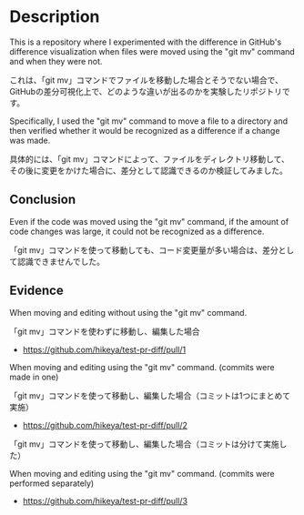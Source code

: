 # Description

This is a repository where I experimented with the difference in GitHub's difference visualization when files were moved using the "git mv" command and when they were not.

これは、「git mv」コマンドでファイルを移動した場合とそうでない場合で、GitHubの差分可視化上で、どのような違いが出るのかを実験したリポジトリです。

Specifically, I used the "git mv" command to move a file to a directory and then verified whether it would be recognized as a difference if a change was made.

具体的には、「git mv」コマンドによって、ファイルをディレクトリ移動して、その後に変更をかけた場合に、差分として認識できるのか検証してみました。

## Conclusion

Even if the code was moved using the "git mv" command, if the amount of code changes was large, it could not be recognized as a difference.

「git mv」コマンドを使って移動しても、コード変更量が多い場合は、差分として認識できませんでした。

## Evidence

When moving and editing without using the "git mv" command.

「git mv」コマンドを使わずに移動し、編集した場合

- https://github.com/hikeya/test-pr-diff/pull/1

When moving and editing using the "git mv" command. (commits were made in one)

「git mv」コマンドを使って移動し、編集した場合（コミットは1つにまとめて実施）

- https://github.com/hikeya/test-pr-diff/pull/2

「git mv」コマンドを使って移動し、編集した場合（コミットは分けて実施した）

When moving and editing using the "git mv" command. (commits were performed separately)

- https://github.com/hikeya/test-pr-diff/pull/3
